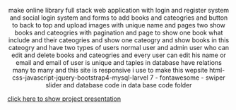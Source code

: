 <p align="center">make online library full stack web application  with login and register system and social login system and forms to add books and cateogries  and button to back to top and upload images with unique name and pages two show books and cateogries  with pagination and page to show one book what include  and their cateogries and show one cateogry and show books in this cateogry and have two types of users  normal user and admin user who can edit and delete books and cateogries and every user can edit his name or email and email of user is unique and taples in database have relations many to many  and this site is responsive i use to make this wepsite html-css-javascript-jquery-bootstrap4-mysql-larvel 7 - fontawesome - swiper slider and database code in data base code folder   </p>
<a href="https://youtu.be/5s_y6mRYKi4" align="center"> click here to show project presentation </a>
